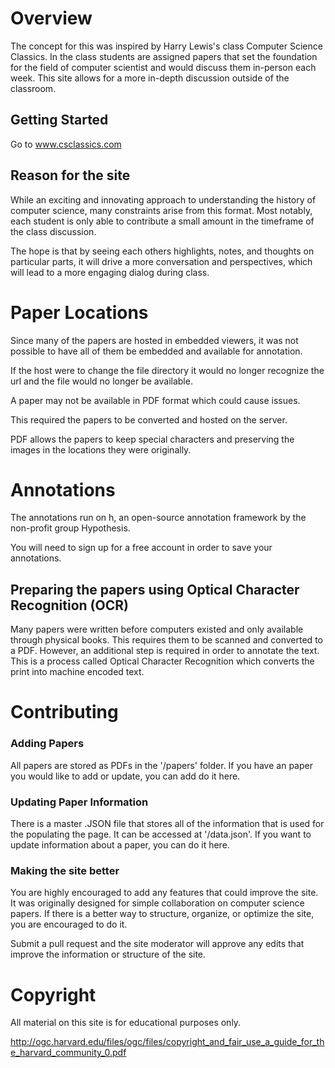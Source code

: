 
# Overview
The concept for this was inspired by Harry Lewis's class Computer Science Classics. In the class students are assigned papers that set the foundation for the field of computer scientist and would discuss them in-person each week. This site allows for a more in-depth discussion outside of the classroom.

## Getting Started

Go to www.csclassics.com

## Reason for the site
While an exciting and innovating approach to understanding the history of computer science, many constraints arise from this format. Most notably, each student is only able to contribute a small amount in the timeframe of the class discussion.

The hope is that by seeing each others highlights, notes, and thoughts on particular parts, it will drive a more conversation and perspectives, which will lead to a more engaging dialog during class.


# Paper Locations
Since many of the papers are hosted in embedded viewers, it was not possible to have all of them be embedded and available for annotation.

If the host were to change the file directory it would no longer recognize the url and the file would no longer be available.

A paper may not be available in PDF format which could cause issues.

This required the papers to be converted and hosted on the server.

PDF allows the papers to keep special characters and preserving the images in the locations they were originally.

# Annotations
The annotations run on h, an open-source annotation framework by the non-profit group Hypothesis.

You will need to sign up for a free account in order to save your annotations.

## Preparing the papers using Optical Character Recognition (OCR)
Many papers were written before computers existed and only available through physical books. This requires them to be scanned and converted to a PDF. However, an additional step is required in order to annotate the text. This is a process called Optical Character Recognition which converts the print into machine encoded text.

# Contributing
### Adding Papers
All papers are stored as PDFs in the '/papers' folder. If you have an paper you would like to add or update, you can add do it here.

### Updating Paper Information
There is a master .JSON file that stores all of the information that is used for the populating the page. It can be accessed at '/data.json'. If you want to update information about a paper, you can do it here.

### Making the site better
You are highly encouraged to add any features that could improve the site. It was originally designed for simple collaboration on computer science papers. If there is a better way to structure, organize, or optimize the site, you are encouraged to do it.

Submit a pull request and the site moderator will approve any edits that improve the information or structure of the site.

# Copyright
All material on this site is for educational purposes only.

http://ogc.harvard.edu/files/ogc/files/copyright_and_fair_use_a_guide_for_the_harvard_community_0.pdf
